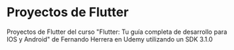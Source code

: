 # Proyectos de Flutter

Proyectos de Flutter del curso "Flutter: Tu guía completa de desarrollo para IOS y Android" de Fernando Herrera en Udemy utilizando un SDK 3.1.0
